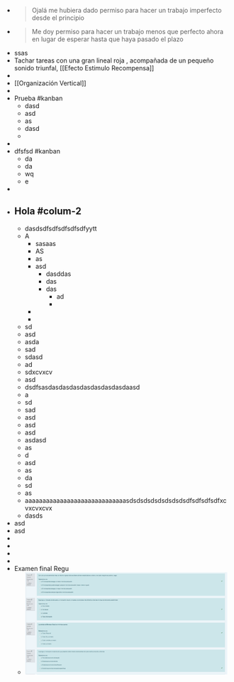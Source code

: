 - > Ojalá me hubiera dado permiso para hacer un trabajo imperfecto desde el principio
- > Me doy permiso para hacer un trabajo menos que perfecto ahora en lugar de esperar hasta que haya pasado el plazo
- ssas
- Tachar tareas con una gran lineal roja , acompañada de un pequeño sonido triunfal, [[Efecto Estimulo Recompensa]]
-
- [[Organización Vertical]]
-
- Prueba #kanban
	- dasd
	- asd
	- as
	- dasd
	-
-
- dfsfsd #kanban
	- da
	- da
	- wq
	- e
-
- Hola #colum-2
	-
	- dasdsdfsdfsdfsdfsdfyytt
	- A
		- sasaas
		- AS
		- as
		- asd
			- dasddas
			- das
			- das
				- ad
				-
		-
		-
	- sd
	- asd
	- asda
	- sad
	- sdasd
	- ad
	- sdxcvxcv
	- asd
	- dsdfsasdasdasdasdasdasdasdasdaasd
	- a
	- sd
	- sad
	- asd
	- asd
	- asd
	- asdasd
	- as
	- d
	- asd
	- as
	- da
	- sd
	- as
	- aaaaaaaaaaaaaaaaaaaaaaaaaaaaasdsdsdsdsdsdsdsdsdfsdfsdfsdfxcvxcvxcvx
	- dasds
- asd
- asd
-
-
-
-
- Examen final Regu
	- ![image.png](../assets/image_1644538353665_0.png)